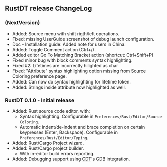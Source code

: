 ## RustDT release ChangeLog

### (NextVersion)
 * Added: Source menu with shift rigth/left operations.
 * Fixed: missing UserGuide screenshot of debug launch configuration.
 * Doc - Installation guide: Added note for users in China.
 * Added: Toggle Comment action (Ctrl+/) .
 * Added editor Go To Matching Bracket action (shortcut: Ctrl+Shift+P)
 * Fixed minor bug with block comments syntax highlighting.
 * Fixed #2: Lifetimes are incorrectly hilighted as char
 * Fixed: "Attribute" syntax highlighting option missing from Source Coloring preference page.
 * Added: Can now do syntax highlighting for lifetime token.
 * Added: Strings inside attribute now highlighted as well.

### RustDT 0.1.0 - Initial release 
 * Added: Rust source code editor, with:
   * Syntax highlighting. Configurable in `Preferences/Rust/Editor/Source Coloring`. 
   * Automatic indent/de-indent and brace completion on certain keypresses (Enter, Backspace). Configurable in `Preferences/Rust/Editor/Typing`.
 * Added: Rust/Cargo Project wizard.
 * Added: Rust/Cargo project builder.
   * With in-editor build errors reporting.
 * Added: Debugging support using [CDT](https://eclipse.org/cdt/)'s GDB integration. 
 
